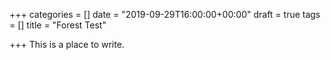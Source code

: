 +++
categories = []
date = "2019-09-29T16:00:00+00:00"
draft = true
tags = []
title = "Forest Test"

+++
This is a place to write.